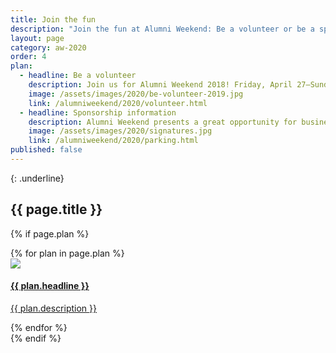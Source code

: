 ```yaml
---
title: Join the fun
description: "Join the fun at Alumni Weekend: Be a volunteer or be a sponsor"
layout: page
category: aw-2020
order: 4
plan:
  - headline: Be a volunteer
    description: Join us for Alumni Weekend 2018! Friday, April 27–Sunday, April 29. With so many fun events happening, we don’t want any Slugs to miss out!
    image: /assets/images/2020/be-volunteer-2019.jpg
    link: /alumniweekend/2020/volunteer.html
  - headline: Sponsorship information
    description: Alumni Weekend presents a great opportunity for businesses to be seen as a partner of the university and its broad alumni population.
    image: /assets/images/2020/signatures.jpg
    link: /alumniweekend/2020/parking.html
published: false
---
```

{: .underline}
## {{ page.title }}

{% if page.plan %}
<div class="generic-card-list fade-out-siblings ">
   {% for plan in page.plan %}
    <a class="generic-card large-12" href="{{ plan.link }}" aria-label="">
        <div class="image">
            <img src="{{ plan.image }}">
        </div>
        <div class="card-text">
            <h4 class="underline">{{ plan.headline }}</h4>
            <p>{{ plan.description }}</p>
        </div>
    </a>
    {% endfor %}
</div>
{% endif %}
